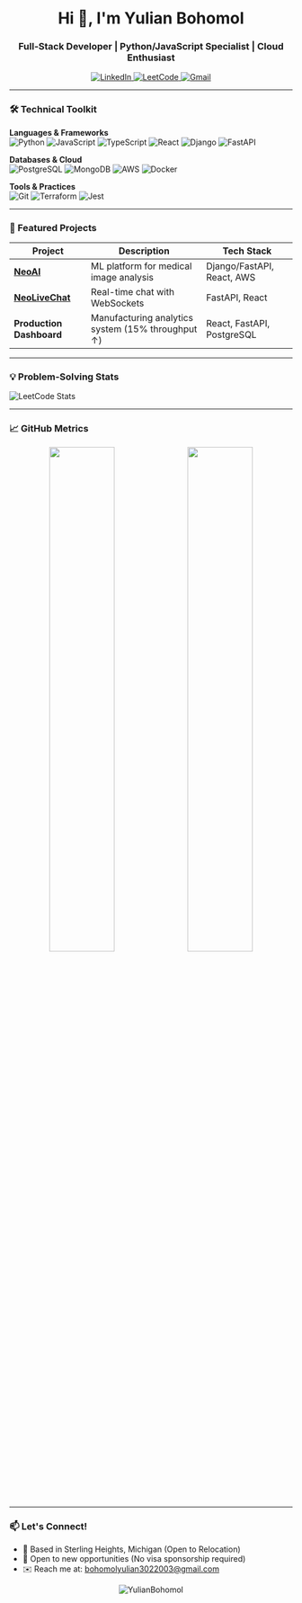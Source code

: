 <h1 align="center">Hi 👋, I'm Yulian Bohomol</h1>
<h3 align="center">Full-Stack Developer | Python/JavaScript Specialist | Cloud Enthusiast</h3>

<p align="center">
  <a href="https://linkedin.com/in/[your-linkedin]" target="_blank">
    <img src="https://img.shields.io/badge/LinkedIn-0077B5?style=for-the-badge&logo=linkedin&logoColor=white" alt="LinkedIn"/>
  </a>
  <a href="https://leetcode.com/[your-leetcode]" target="_blank">
    <img src="https://img.shields.io/badge/LeetCode-FFA116?style=for-the-badge&logo=LeetCode&logoColor=black" alt="LeetCode"/>
  </a>
  <a href="mailto:bohomolyulian3022003@gmail.com">
    <img src="https://img.shields.io/badge/Gmail-D14836?style=for-the-badge&logo=gmail&logoColor=white" alt="Gmail"/>
  </a>
</p>

---

### 🛠️ Technical Toolkit

**Languages & Frameworks**  
![Python](https://img.shields.io/badge/Python-3776AB?style=flat&logo=python&logoColor=white)
![JavaScript](https://img.shields.io/badge/JavaScript-F7DF1E?style=flat&logo=javascript&logoColor=black)
![TypeScript](https://img.shields.io/badge/TypeScript-007ACC?style=flat&logo=typescript&logoColor=white)
![React](https://img.shields.io/badge/React-20232A?style=flat&logo=react&logoColor=61DAFB)
![Django](https://img.shields.io/badge/Django-092E20?style=flat&logo=django&logoColor=white)
![FastAPI](https://img.shields.io/badge/FastAPI-009688?style=flat&logo=fastapi&logoColor=white)

**Databases & Cloud**  
![PostgreSQL](https://img.shields.io/badge/PostgreSQL-316192?style=flat&logo=postgresql&logoColor=white)
![MongoDB](https://img.shields.io/badge/MongoDB-4EA94B?style=flat&logo=mongodb&logoColor=white)
![AWS](https://img.shields.io/badge/AWS-232F3E?style=flat&logo=amazon-aws&logoColor=white)
![Docker](https://img.shields.io/badge/Docker-2496ED?style=flat&logo=docker&logoColor=white)

**Tools & Practices**  
![Git](https://img.shields.io/badge/Git-F05032?style=flat&logo=git&logoColor=white)
![Terraform](https://img.shields.io/badge/Terraform-7B42BC?style=flat&logo=terraform&logoColor=white)
![Jest](https://img.shields.io/badge/Jest-C21325?style=flat&logo=jest&logoColor=white)

---

### 🚀 Featured Projects

| Project | Description | Tech Stack |
|---------|-------------|------------|
| **[NeoAI](https://github.com/your-repo)** | ML platform for medical image analysis | Django/FastAPI, React, AWS |
| **[NeoLiveChat](https://github.com/your-repo)** | Real-time chat with WebSockets | FastAPI, React |
| **Production Dashboard** | Manufacturing analytics system (15% throughput ↑) | React, FastAPI, PostgreSQL |

---

### 💡 Problem-Solving Stats

![LeetCode Stats](https://leetcard.jacoblin.cool/Yulian302?theme=dark&font=Noto%20Sans)

---

### 📈 GitHub Metrics

<p align="center">
  <img width="48%" src="https://github-readme-stats.vercel.app/api?username=Yulian302&show_icons=true&theme=radical" />
  <img width="48%" src="https://github-readme-streak-stats.herokuapp.com/?user=Yulian302&theme=radical" />
</p>

---

### 📫 Let's Connect!

- 📍 Based in Sterling Heights, Michigan (Open to Relocation)
- 💼 Open to new opportunities (No visa sponsorship required)
- ✉️ Reach me at: bohomolyulian3022003@gmail.com

<p align="center">
  <img src="https://komarev.com/ghpvc/?username=YulianBohomol&label=Profile%20views&color=0e75b6&style=flat" alt="YulianBohomol" /> 
</p>
